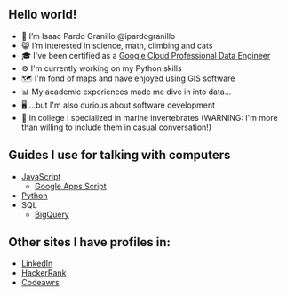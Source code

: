 ## Hello world!
- 👋 I’m Isaac Pardo Granillo @ipardogranillo
- 😸 I’m interested in science, math, climbing and cats
- 🎓 I've been certified as a [Google Cloud Professional Data Engineer](https://www.credential.net/4646b18e-7941-4f43-bfec-5a7ac882f494#gs.5fkqxk)
- ‍⚙️ I'm currently working on my Python skills
- 🗺️ I'm fond of maps and have enjoyed using GIS software
- 📊 My academic experiences made me dive in into data...
- 🖥️ ...but I'm also curious about software development
- 🐙 In college I specialized in marine invertebrates (WARNING: I'm more than willing to include them in casual conversation!)
## Guides I use for talking with computers
- [JavaScript](https://developer.mozilla.org/es/docs/Web/JavaScript)
    - [Google Apps Script](https://developers.google.com/apps-script/reference)
- [Python](https://docs.python.org/3/reference/)
- SQL
    - [BigQuery](https://cloud.google.com/bigquery/docs/reference/standard-sql)
## Other sites I have profiles in:
- [LinkedIn](https://www.linkedin.com/in/ipardogranillo/)
- [HackerRank](https://www.hackerrank.com/ipardogranillo)
- [Codeawrs](https://www.codewars.com/users/ipardogranillo)
<!---
ipardogranillo/ipardogranillo is a ✨ special ✨ repository because its `README.md` (this file) appears on your GitHub profile.
You can click the Preview link to take a look at your changes.
--->
